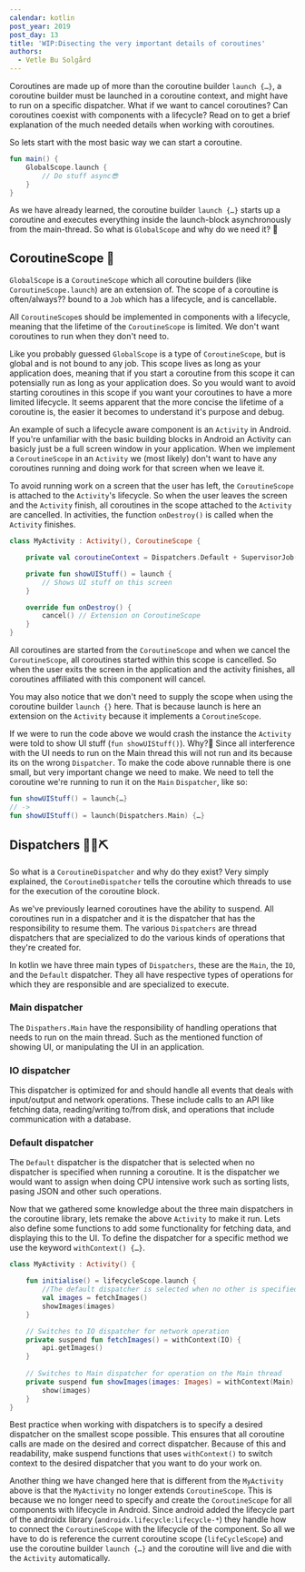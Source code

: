 ```yaml
---
calendar: kotlin
post_year: 2019
post_day: 13
title: 'WIP:Disecting the very important details of coroutines'
authors:
  - Vetle Bu Solgård
---
```

Coroutines are made up of more than the coroutine builder `launch {…}`, a coroutine builder must be launched in a coroutine context, and might have to run on a specific dispatcher. What if we want to cancel coroutines? Can coroutines coexist with components with a lifecycle? Read on to get a brief explanation of the much needed details when working with coroutines.

So lets start with the most basic way we can start a coroutine.

```kotlin
fun main() {
    GlobalScope.launch {        
        // Do stuff async😎
    }
}
```

As we have already learned, the coroutine builder `launch {…}` starts up a coroutine and executes everything inside the launch-block asynchronously from the main-thread. So what is `GlobalScope` and why do we need it? 🤔


## CoroutineScope 🔭

`GlobalScope` is a `CoroutineScope` which all coroutine builders (like `CoroutineScope.launch`) are an extension of. The scope of a coroutine is often/always?? bound to a `Job` which has a lifecycle, and is cancellable.

All `CoroutineScope`s should be implemented in components with a lifecycle, meaning that the lifetime of the `CoroutineScope` is limited. We don't want coroutines to run when they don't need to.

Like you probably guessed `GlobalScope` is a type of `CoroutineScope`, but is global and is not bound to any job. This scope lives as long as your application does, meaning that if you start a coroutine from this scope it can potensially run as long as your application does. So you would want to avoid starting coroutines in this scope if you want your coroutines to have a more limited lifecycle. It seems apparent that the more concise the lifetime of a coroutine is, the easier it becomes to understand it's purpose and debug. 

An example of such a lifecycle aware component is an `Activity` in Android. If you're unfamiliar with the basic building blocks in Android an Activity can basicly just be a full screen window in your application. When we implement a `CoroutineScope` in an `Activity` we (most likely) don't want to have any coroutines running and doing work for that screen when we leave it.

To avoid running work on a screen that the user has left, the `CoroutineScope` is attached to the `Activity`'s lifecycle. So when the user leaves the screen and the `Activity` finish, all coroutines in the scope attached to the `Activity` are cancelled. In activities, the function `onDestroy()` is called when the `Activity` finishes.

```kotlin
class MyActivity : Activity(), CoroutineScope {

    private val coroutineContext = Dispatchers.Default + SupervisorJob()

    private fun showUIStuff() = launch {
        // Shows UI stuff on this screen
    }

    override fun onDestroy() {
        cancel() // Extension on CoroutineScope
    }
}
```

All coroutines are started from the `CoroutineScope` and when we cancel the `CoroutineScope`, all coroutines started within this scope is cancelled. So when the user exits the screen in the application and the activity finishes, all coroutines affiliated with this component will cancel.

You may also notice that we don't need to supply the scope when using the coroutine builder `launch {}` here. That is because launch is here an extension on the `Activity` because it implements a `CoroutineScope`.

If we were to run the code above we would crash the instance the `Activity` were told to show UI stuff (`fun showUIStuff()`). Why?🤨 Since all interference with the UI needs to run on the Main thread this will not run and its because its on the wrong `Dispatcher`.  To make the code above runnable there is one small, but very important change we need to make. We need to tell the coroutine we're running to run it on the `Main` `Dispatcher`, like so:

```kotlin
fun showUIStuff() = launch{…} 
// ->
fun showUIStuff() = launch(Dispatchers.Main) {…}
```


## Dispatchers 🔧🔨⛏

So what is a `CoroutineDispatcher` and why do they exist? Very simply explained, the `CoroutineDispatcher` tells the coroutine which threads to use for the execution of the coroutine block.

As we've previously learned coroutines have the ability to suspend. All coroutines run in a dispatcher and it is the dispatcher that has the responsibility to resume them. The various `Dispatchers` are thread dispatchers that are specialized to do the various kinds of operations that they're created for.

In kotlin we have three main types of `Dispatchers`, these are the `Main`, the `IO`, and the `Default` dispatcher. They all have respective types of operations for which they are responsible and are specialized to execute. 

### Main dispatcher
The `Dispathers.Main` have the responsibility of handling operations that needs to run on the main thread. Such as the mentioned function of showing UI, or manipulating the UI in an application.

### IO dispatcher
This dispatcher is optimized for and should handle all events that deals with input/output and network operations. These include calls to an API like fetching data, reading/writing to/from disk, and operations that include communication with a database.

### Default dispatcher
The `Default` dispatcher is the dispatcher that is selected when no dispatcher is specified when running a coroutine. It is the dispatcher we would want to assign when doing CPU intensive work such as sorting lists, pasing JSON and other such operations.

Now that we gathered some knowledge about the three main dispatchers in the coroutine library, lets remake the above `Activity` to make it run. Lets also define some functions to add some functionality for fetching data, and displaying this to the UI. To define the dispatcher for a specific method we use the keyword `withContext() {…}`.

```kotlin
class MyActivity : Activity() {

    fun initialise() = lifecycleScope.launch { 
        //The default dispatcher is selected when no other is specified
        val images = fetchImages()
        showImages(images)
    }

    // Switches to IO dispatcher for network operation
    private suspend fun fetchImages() = withContext(IO) {
        api.getImages()
    }
    
    // Switches to Main dispatcher for operation on the Main thread
    private suspend fun showImages(images: Images) = withContext(Main) {
        show(images)
    }
}
```
Best practice when working with dispatchers is to specify a desired dispatcher on the smallest scope possible. This ensures that all coroutine calls are made on the desired and correct dispatcher. Because of this and readability, make suspend functions that uses `withContext()` to switch context to the desired dispatcher that you want to do your work on.

Another thing we have changed here that is different from the `MyActivity` above is that the `MyActivity` no longer extends `CoroutineScope`. This is because we no longer need to specify and create the `CoroutineScope` for all components with lifecycle in Android. Since android added the lifecycle part of the androidx library (`androidx.lifecycle:lifecycle-*`) they handle how to connect the `CoroutineScope` with the lifecycle of the component. So all we have to do is reference the current coroutine scope (`lifeCycleScope`) and use the coroutine builder `launch {…}` and the coroutine will live and die with the `Activity` automatically.
